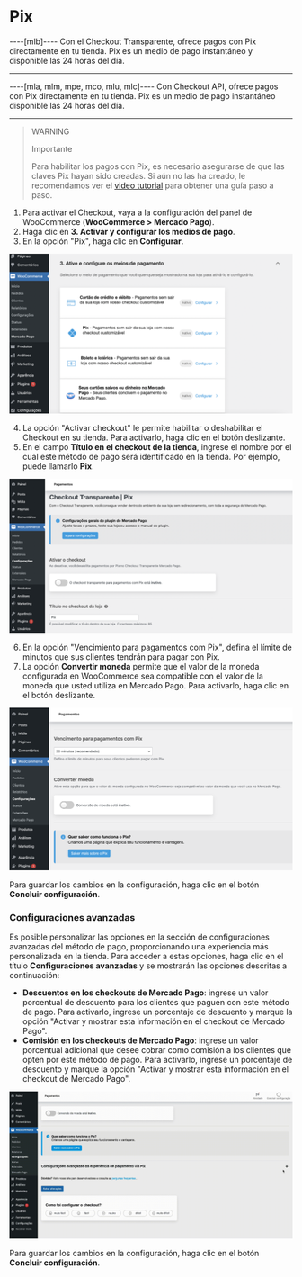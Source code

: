 # Pix

----[mlb]----
Con el Checkout Transparente, ofrece pagos con Pix directamente en tu tienda. Pix es un medio de pago instantáneo y disponible las 24 horas del día.

------------

----[mla, mlm, mpe, mco, mlu, mlc]----
Con Checkout API, ofrece pagos con Pix directamente en tu tienda. Pix es un medio de pago instantáneo disponible las 24 horas del día.

------------

> WARNING
>
> Importante
>
> Para habilitar los pagos con Pix, es necesario asegurarse de que las claves Pix hayan sido creadas. Si aún no las ha creado, le recomendamos ver el [video tutorial](https://www.youtube.com/watch?v=60tApKYVnkA) para obtener una guía paso a paso.

1. Para activar el Checkout, vaya a la configuración del panel de WooCommerce (**WooCommerce > Mercado Pago**).
2. Haga clic en **3. Activar y configurar los medios de pago**.
3. En la opción "Pix", haga clic en **Configurar**.

![Activar y configurar](/images/woocomerce/cho-pro-active-configure-pt.png)

4. La opción "Activar checkout" le permite habilitar o deshabilitar el Checkout en su tienda. Para activarlo, haga clic en el botón deslizante.
5. En el campo **Título en el checkout de la tienda**, ingrese el nombre por el cual este método de pago será identificado en la tienda. Por ejemplo, puede llamarlo **Pix**.

![Activar y título](/images/woocomerce/active-and-title-pix-pt-br.png)

6. En la opción "Vencimiento para pagamentos com Pix", defina el límite de minutos que sus clientes tendrán para pagar con Pix.
7. La opción **Convertir moneda** permite que el valor de la moneda configurada en WooCommerce sea compatible con el valor de la moneda que usted utiliza en Mercado Pago. Para activarlo, haga clic en el botón deslizante.

![Vencimiento y convertir](/images/woocomerce/deadline-and-convert-pix-pt-br.png)

Para guardar los cambios en la configuración, haga clic en el botón **Concluir configuración**.

### Configuraciones avanzadas

Es posible personalizar las opciones en la sección de configuraciones avanzadas del método de pago, proporcionando una experiencia más personalizada en la tienda. Para acceder a estas opciones, haga clic en el título **Configuraciones avanzadas** y se mostrarán las opciones descritas a continuación:

- **Descuentos en los checkouts de Mercado Pago**: ingrese un valor porcentual de descuento para los clientes que paguen con este método de pago. Para activarlo, ingrese un porcentaje de descuento y marque la opción "Activar y mostrar esta información en el checkout de Mercado Pago".
- **Comisión en los checkouts de Mercado Pago**: ingrese un valor porcentual adicional que desee cobrar como comisión a los clientes que opten por este método de pago. Para activarlo, ingrese un porcentaje de descuento y marque la opción "Activar y mostrar esta información en el checkout de Mercado Pago".

![Configuraciones avanzadas](/images/woocomerce/advanced-settings-pix-pt-br.gif)

Para guardar los cambios en la configuración, haga clic en el botón **Concluir configuración**.
